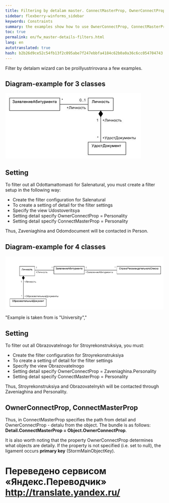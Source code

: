 ```yaml
--- 
title: Filtering by detalam master. ConnectMasterProp, OwnerConnectProp 
sidebar: flexberry-winforms_sidebar 
keywords: Constraints 
summary: the examples show how to use OwnerConnectProp, ConnectMasterProp when building restrictions 
toc: true 
permalink: en/fw_master-details-filters.html 
lang: en 
autotranslated: true 
hash: b2b26d9ce52c54fb13f2c095abe7f247ebbfa4184c62b0a0a36c6cc054704743 
--- 
```


Filter by detalam wizard can be proillyustrirovana a few examples. 

## Diagram-example for 3 classes 

![](/images/pages/products/flexberry-winforms/subsystems/limits/diagramm.jpg) 


## Setting 
To filter out all Odottamattomasti for Salenatural, you must create a filter setup in the following way: 

* Create the filter configuration for Salenatural 
* To create a setting of detail for the filter settings 
* Specify the view Udostoveritsya 
* Setting detail specify OwnerConnectProp = Personality 
* Setting detail specify ConnectMasterProp = Personality 

Thus, Zaveniaghina and Odomdocument will be contacted in Person. 

## Diagram-example for 4 classes 

![](/images/pages/products/flexberry-winforms/subsystems/limits/diagramm2.png) 

"Example is taken from is "University"," 

## Setting 

To filter out all Obrazovatelnogo for Stroyrekonstruksiya, you must: 

* Create the filter configuration for Stroyrekonstruksiya 
* To create a setting of detail for the filter settings 
* Specify the view Obrazovatelnogo 
* Setting detail specify OwnerConnectProp = Zaveniaghina.Personality 
* Setting detail specify ConnectMasterProp = Personality 

Thus, Stroyrekonstruksiya and Obrazovatelnykh will be contacted through Zaveniaghina and Personality. 

## OwnerConnectProp, ConnectMasterProp 

Thus, in ConnectMasterProp specifies the path from detail and OwnerConnectProp - detalu from the object. The bundle is as follows: __Detail.ConnectMasterProp = Object.OwnerConnectProp__. 

It is also worth noting that the property OwnerConnectProp determines what objects are detaily. If the property is not specified (i.e. set to null), the ligament occurs __primary key__ (StormMainObjectKey). 



 # Переведено сервисом «Яндекс.Переводчик» http://translate.yandex.ru/